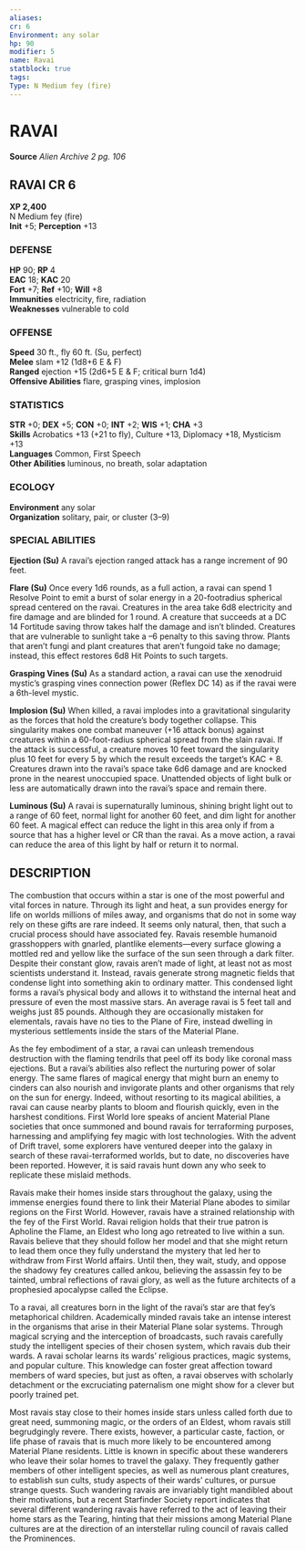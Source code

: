 ```yaml
---
aliases: 
cr: 6
Environment: any solar  
hp: 90
modifier: 5
name: Ravai
statblock: true
tags: 
Type: N Medium fey (fire)  
---
```

# RAVAI

**Source** _Alien Archive 2 pg. 106_

## RAVAI CR 6

**XP 2,400**  
N Medium fey (fire)  
**Init** +5; **Perception** +13  

### DEFENSE

**HP** 90; **RP** 4  
**EAC** 18; **KAC** 20  
**Fort** +7; **Ref** +10; **Will** +8  
**Immunities** electricity, fire, radiation  
**Weaknesses** vulnerable to cold

### OFFENSE

**Speed** 30 ft., fly 60 ft. (Su, perfect)  
**Melee** slam +12 (1d8+6 E & F)  
**Ranged** ejection +15 (2d6+5 E & F; critical burn 1d4)  
**Offensive Abilities** flare, grasping vines, implosion

### STATISTICS

**STR** +0; **DEX** +5; **CON** +0; **INT** +2; **WIS** +1; **CHA** +3  
**Skills** Acrobatics +13 (+21 to fly), Culture +13, Diplomacy +18, Mysticism +13  
**Languages** Common, First Speech  
**Other Abilities** luminous, no breath, solar adaptation

### ECOLOGY

**Environment** any solar  
**Organization** solitary, pair, or cluster (3–9)

### SPECIAL ABILITIES

**Ejection (Su)** A ravai’s ejection ranged attack has a range increment of 90 feet.

**Flare (Su)** Once every 1d6 rounds, as a full action, a ravai can spend 1 Resolve Point to emit a burst of solar energy in a 20-footradius spherical spread centered on the ravai. Creatures in the area take 6d8 electricity and fire damage and are blinded for 1 round. A creature that succeeds at a DC 14 Fortitude saving throw takes half the damage and isn’t blinded. Creatures that are vulnerable to sunlight take a –6 penalty to this saving throw. Plants that aren’t fungi and plant creatures that aren’t fungoid take no damage; instead, this effect restores 6d8 Hit Points to such targets.

**Grasping Vines (Su)** As a standard action, a ravai can use the xenodruid mystic’s grasping vines connection power (Reflex DC 14) as if the ravai were a 6th-level mystic.

**Implosion (Su)** When killed, a ravai implodes into a gravitational singularity as the forces that hold the creature’s body together collapse. This singularity makes one combat maneuver (+16 attack bonus) against creatures within a 60-foot-radius spherical spread from the slain ravai. If the attack is successful, a creature moves 10 feet toward the singularity plus 10 feet for every 5 by which the result exceeds the target’s KAC + 8. Creatures drawn into the ravai’s space take 6d6 damage and are knocked prone in the nearest unoccupied space. Unattended objects of light bulk or less are automatically drawn into the ravai’s space and remain there.

**Luminous (Su)** A ravai is supernaturally luminous, shining bright light out to a range of 60 feet, normal light for another 60 feet, and dim light for another 60 feet. A magical effect can reduce the light in this area only if from a source that has a higher level or CR than the ravai. As a move action, a ravai can reduce the area of this light by half or return it to normal.

## DESCRIPTION

The combustion that occurs within a star is one of the most powerful and vital forces in nature. Through its light and heat, a sun provides energy for life on worlds millions of miles away, and organisms that do not in some way rely on these gifts are rare indeed. It seems only natural, then, that such a crucial process should have associated fey. Ravais resemble humanoid grasshoppers with gnarled, plantlike elements—every surface glowing a mottled red and yellow like the surface of the sun seen through a dark filter. Despite their constant glow, ravais aren’t made of light, at least not as most scientists understand it. Instead, ravais generate strong magnetic fields that condense light into something akin to ordinary matter. This condensed light forms a ravai’s physical body and allows it to withstand the internal heat and pressure of even the most massive stars. An average ravai is 5 feet tall and weighs just 85 pounds. Although they are occasionally mistaken for elementals, ravais have no ties to the Plane of Fire, instead dwelling in mysterious settlements inside the stars of the Material Plane.

As the fey embodiment of a star, a ravai can unleash tremendous destruction with the flaming tendrils that peel off its body like coronal mass ejections. But a ravai’s abilities also reflect the nurturing power of solar energy. The same flares of magical energy that might burn an enemy to cinders can also nourish and invigorate plants and other organisms that rely on the sun for energy. Indeed, without resorting to its magical abilities, a ravai can cause nearby plants to bloom and flourish quickly, even in the harshest conditions. First World lore speaks of ancient Material Plane societies that once summoned and bound ravais for terraforming purposes, harnessing and amplifying fey magic with lost technologies. With the advent of Drift travel, some explorers have ventured deeper into the galaxy in search of these ravai-terraformed worlds, but to date, no discoveries have been reported. However, it is said ravais hunt down any who seek to replicate these mislaid methods.

Ravais make their homes inside stars throughout the galaxy, using the immense energies found there to link their Material Plane abodes to similar regions on the First World. However, ravais have a strained relationship with the fey of the First World. Ravai religion holds that their true patron is Apholine the Flame, an Eldest who long ago retreated to live within a sun. Ravais believe that they should follow her model and that she might return to lead them once they fully understand the mystery that led her to withdraw from First World affairs. Until then, they wait, study, and oppose the shadowy fey creatures called ankou, believing the assassin fey to be tainted, umbral reflections of ravai glory, as well as the future architects of a prophesied apocalypse called the Eclipse.

To a ravai, all creatures born in the light of the ravai’s star are that fey’s metaphorical children. Academically minded ravais take an intense interest in the organisms that arise in their Material Plane solar systems. Through magical scrying and the interception of broadcasts, such ravais carefully study the intelligent species of their chosen system, which ravais dub their wards. A ravai scholar learns its wards’ religious practices, magic systems, and popular culture. This knowledge can foster great affection toward members of ward species, but just as often, a ravai observes with scholarly detachment or the excruciating paternalism one might show for a clever but poorly trained pet.

Most ravais stay close to their homes inside stars unless called forth due to great need, summoning magic, or the orders of an Eldest, whom ravais still begrudgingly revere. There exists, however, a particular caste, faction, or life phase of ravais that is much more likely to be encountered among Material Plane residents. Little is known in specific about these wanderers who leave their solar homes to travel the galaxy. They frequently gather members of other intelligent species, as well as numerous plant creatures, to establish sun cults, study aspects of their wards’ cultures, or pursue strange quests. Such wandering ravais are invariably tight mandibled about their motivations, but a recent Starfinder Society report indicates that several different wandering ravais have referred to the act of leaving their home stars as the Tearing, hinting that their missions among Material Plane cultures are at the direction of an interstellar ruling council of ravais called the Prominences.
